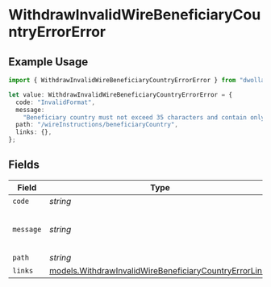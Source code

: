 # WithdrawInvalidWireBeneficiaryCountryErrorError

## Example Usage

```typescript
import { WithdrawInvalidWireBeneficiaryCountryErrorError } from "dwolla-typescript/models";

let value: WithdrawInvalidWireBeneficiaryCountryErrorError = {
  code: "InvalidFormat",
  message:
    "Beneficiary country must not exceed 35 characters and contain only alphanumeric, white space, '.' or '#' characters.",
  path: "/wireInstructions/beneficiaryCountry",
  links: {},
};
```

## Fields

| Field                                                                                                                  | Type                                                                                                                   | Required                                                                                                               | Description                                                                                                            | Example                                                                                                                |
| ---------------------------------------------------------------------------------------------------------------------- | ---------------------------------------------------------------------------------------------------------------------- | ---------------------------------------------------------------------------------------------------------------------- | ---------------------------------------------------------------------------------------------------------------------- | ---------------------------------------------------------------------------------------------------------------------- |
| `code`                                                                                                                 | *string*                                                                                                               | :heavy_minus_sign:                                                                                                     | N/A                                                                                                                    | InvalidFormat                                                                                                          |
| `message`                                                                                                              | *string*                                                                                                               | :heavy_minus_sign:                                                                                                     | N/A                                                                                                                    | Beneficiary country must not exceed 35 characters and contain only alphanumeric, white space, '.' or '#' characters.   |
| `path`                                                                                                                 | *string*                                                                                                               | :heavy_minus_sign:                                                                                                     | N/A                                                                                                                    | /wireInstructions/beneficiaryCountry                                                                                   |
| `links`                                                                                                                | [models.WithdrawInvalidWireBeneficiaryCountryErrorLinks](../models/withdrawinvalidwirebeneficiarycountryerrorlinks.md) | :heavy_minus_sign:                                                                                                     | N/A                                                                                                                    | {}                                                                                                                     |